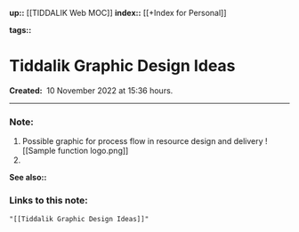 **up::** [[TIDDALIK Web MOC]]
**index::** [[+Index for Personal]]
 

**tags::** 

# Tiddalik Graphic Design Ideas

**Created:**  10 November 2022 at  15:36 hours.

___
### Note:
1. Possible graphic for process flow in resource design and delivery
   ![[Sample function logo.png]]
2. 
**See also::** 

### Links to this note:
```query
"[[Tiddalik Graphic Design Ideas]]"
```

